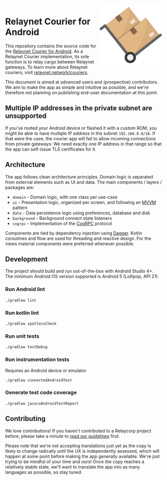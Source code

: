 <img src="./courier-icon.png" align="right"/>

# Relaynet Courier for Android

This repository contains the source code for the [Relaynet Courier for Android](https://play.google.com/store/apps/details?id=tech.relaycorp.courier). 
As a Relaynet Courier implementation, its sole function is to relay cargo between Relaynet gateways. 
To learn more about Relaynet couriers, visit [relaynet.network/couriers](https://relaynet.network/couriers).

This document is aimed at advanced users and (prospective) contributors. We aim to make the app as 
simple and intuitive as possible, and we're therefore not planning on publishing end-user 
documentation at this point.

## Multiple IP addresses in the private subnet are unsupported

If you've rooted your Android device or flashed it with a custom ROM, you might be able to have 
multiple IP address in the subnet `192.168.0.0/16`. If that were the case, the courier app will 
fail to allow incoming connections from private gateways: We need exactly one IP address in that 
range so that the app can self-issue TLS certificates for it.

## Architecture

The app follows clean architecture principles. Domain logic is separated from external elements
such as UI and data. The main components / layers / packages are:
 
 - `domain` - Domain logic, with one class per use-case
 - `ui` - Presentation logic, organized per screen, and following an [MVVM](https://en.wikipedia.org/wiki/Model%E2%80%93view%E2%80%93viewmodel) pattern
 - `data` - Data persistence logic using preferences, database and disk
 - `background` - Background connect state listeners
 - `cogrpc` - Implementation of the [CogRPC](https://specs.relaynet.network/RS-008) protocol

Components are tied by dependency injection using [Dagger](https://dagger.dev). 
Kotlin coroutines and flow are used for threading and reactive design. 
For the views material components were preferred whenever possible.

## Development

The project should build and run out-of-the-box with Android Studio 4+. 
The minimum Android OS version supported is Android 5 (Lollipop, API 21).

### Run Android lint

```
./gradlew lint 
```

### Run kotlin lint

```
./gradlew spotlessCheck 
```

### Run unit tests

```
./gradlew testDebug 
```

### Run instrumentation tests

Requires an Android device or emulator

```
./gradlew connectedAndroidTest 
```

### Generate test code coverage

```
./gradlew jacocoAndroidTestReport 
```

## Contributing

We love contributions! If you haven't contributed to a Relaycorp project before, please take a minute to [read our guidelines](https://github.com/relaycorp/.github/blob/master/CONTRIBUTING.md) first.

Please note that we're not accepting translations just yet as the copy is likely to change radically until the UX is independently assessed, which will happen at some point before making the app generally available. We're just trying to be mindful of your time and ours! Once the copy reaches a relatively stable state, we'll want to translate the app into as many languages as possible, so stay tuned.
